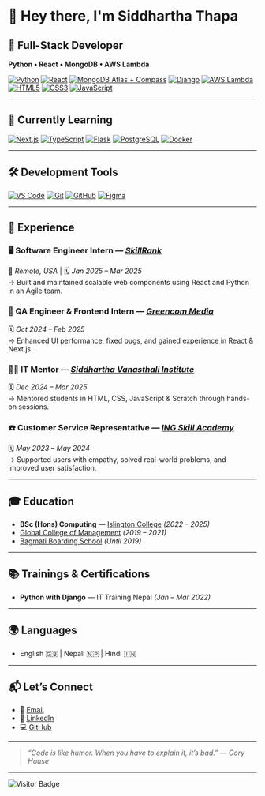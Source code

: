 # 👋 Hey there, I'm **Siddhartha Thapa**

## 🚀 Full-Stack Developer  
**Python • React • MongoDB • AWS Lambda**

[![Python](https://img.shields.io/badge/Python-3.x-blue?logo=python&logoColor=white&style=for-the-badge)](https://www.python.org/)
[![React](https://img.shields.io/badge/React-18-blue?logo=react&logoColor=white&style=for-the-badge)](https://reactjs.org/)
[![MongoDB Atlas + Compass](https://img.shields.io/badge/MongoDB-Atlas%20%2B%20Compass-green?logo=mongodb&logoColor=white&style=for-the-badge)](https://www.mongodb.com/)
[![Django](https://img.shields.io/badge/Django-4.x-darkgreen?logo=django&logoColor=white&style=for-the-badge)](https://www.djangoproject.com/)
[![AWS Lambda](https://img.shields.io/badge/AWS%20Lambda-Serverless-orange?logo=amazon-aws&logoColor=white&style=for-the-badge)](https://aws.amazon.com/lambda/)
[![HTML5](https://img.shields.io/badge/HTML5-E34F26?logo=html5&logoColor=white&style=for-the-badge)](https://developer.mozilla.org/en-US/docs/Web/HTML)
[![CSS3](https://img.shields.io/badge/CSS3-1572B6?logo=css3&logoColor=white&style=for-the-badge)](https://developer.mozilla.org/en-US/docs/Web/CSS)
[![JavaScript](https://img.shields.io/badge/JavaScript-ES6-F7DF1E?logo=javascript&logoColor=black&style=for-the-badge)](https://developer.mozilla.org/en-US/docs/Web/JavaScript)

---

## 🧠 Currently Learning

[![Next.js](https://img.shields.io/badge/Next.js-React--Framework-black?logo=next.js&logoColor=white&style=for-the-badge)](https://nextjs.org/)
[![TypeScript](https://img.shields.io/badge/TypeScript-Learning-blue?logo=typescript&logoColor=white&style=for-the-badge)](https://www.typescriptlang.org/)
[![Flask](https://img.shields.io/badge/Flask-Microframework-lightgrey?logo=flask&logoColor=black&style=for-the-badge)](https://flask.palletsprojects.com/)
[![PostgreSQL](https://img.shields.io/badge/PostgreSQL-Exploring-336791?logo=postgresql&logoColor=white&style=for-the-badge)](https://www.postgresql.org/)
[![Docker](https://img.shields.io/badge/Docker-Containerizing-blue?logo=docker&logoColor=white&style=for-the-badge)](https://www.docker.com/)

---

## 🛠️ Development Tools

[![VS Code](https://img.shields.io/badge/VS%20Code-Editor-007ACC?logo=visual-studio-code&logoColor=white&style=for-the-badge)](https://code.visualstudio.com/)
[![Git](https://img.shields.io/badge/Git-Version%20Control-F05032?logo=git&logoColor=white&style=for-the-badge)](https://git-scm.com/)
[![GitHub](https://img.shields.io/badge/GitHub-Projects-181717?logo=github&logoColor=white&style=for-the-badge)](https://github.com/SiddharthaThapa04)
[![Figma](https://img.shields.io/badge/Figma-UI%2FUX%20Design-F24E1E?logo=figma&logoColor=white&style=for-the-badge)](https://www.figma.com/)

---

## 💼 Experience

### 🖥️ Software Engineer Intern — *[SkillRank](https://skillrank.io/)*  
📍 *Remote, USA* | 🗓 *Jan 2025 – Mar 2025*  
→ Built and maintained scalable web components using React and Python in an Agile team.

### 🧪 QA Engineer & Frontend Intern — *[Greencom Media](https://greenfoundationnepal.com/)*  
🗓 *Oct 2024 – Feb 2025*  
→ Enhanced UI performance, fixed bugs, and gained experience in React & Next.js.

### 🧑‍🏫 IT Mentor — *[Siddhartha Vanasthali Institute](https://svi.edu.np/)*  
🗓 *Dec 2024 – Mar 2025*  
→ Mentored students in HTML, CSS, JavaScript & Scratch through hands-on sessions.

### ☎️ Customer Service Representative — *[ING Skill Academy](https://ingskill.com/)*  
🗓 *May 2023 – May 2024*  
→ Supported users with empathy, solved real-world problems, and improved user satisfaction.

---

## 🎓 Education

- **BSc (Hons) Computing** — [Islington College](https://islington.edu.np/) *(2022 – 2025)*  
- [Global College of Management](https://web.globalcollege.edu.np/) *(2019 – 2021)*  
- [Bagmati Boarding School](https://bagmatischool.edu.np/) *(Until 2019)*

---

## 📚 Trainings & Certifications

- **Python with Django** — IT Training Nepal *(Jan – Mar 2022)*

---

## 🌍 Languages

- English 🇬🇧 | Nepali 🇳🇵 | Hindi 🇮🇳

---

## 📬 Let’s Connect

- 📧 [Email](mailto:syddhartha.thapa46@gmail.com)  
- 💼 [LinkedIn](https://www.linkedin.com/in/syddhartha/)  
- 💻 [GitHub](https://github.com/SiddharthaThapa04)

---

> _“Code is like humor. When you have to explain it, it’s bad.” — Cory House_

---

![Visitor Badge](https://komarev.com/ghpvc/?username=SiddharthaThapa04&style=flat-square&color=blue)

